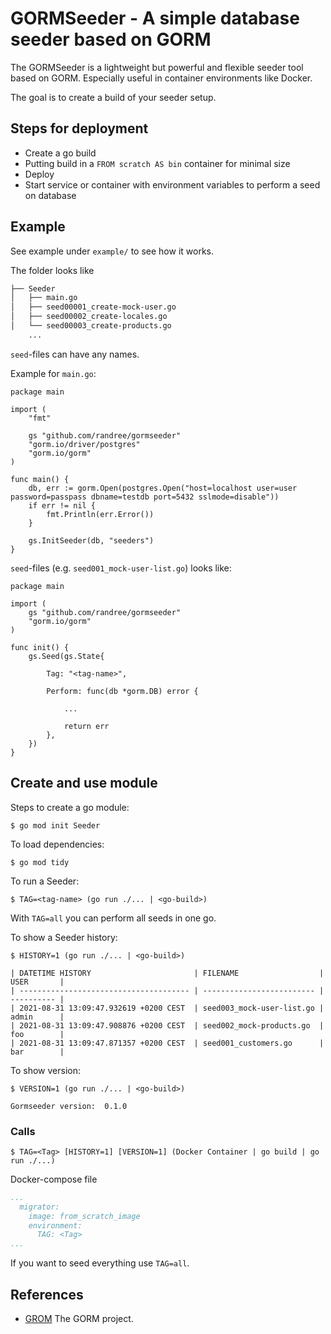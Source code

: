 # GORMSeeder - A simple database seeder based on GORM

The GORMSeeder is a lightweight but powerful and flexible seeder tool based on GORM. Especially useful in container environments like Docker.

The goal is to create a build of your seeder setup.

## Steps for deployment

* Create a go build
* Putting build in a `FROM scratch AS bin` container for minimal size
* Deploy
* Start service or container with environment variables to perform a seed on database

## Example

See example under `example/` to see how it works.

The folder looks like 
```bash
├── Seeder
│   ├── main.go
│   ├── seed00001_create-mock-user.go
│   ├── seed00002_create-locales.go
│   └── seed00003_create-products.go
    ...
```

`seed`-files can have any names.

Example for `main.go`:
```golang
package main

import (
	"fmt"

	gs "github.com/randree/gormseeder"
	"gorm.io/driver/postgres"
	"gorm.io/gorm"
)

func main() {
	db, err := gorm.Open(postgres.Open("host=localhost user=user password=passpass dbname=testdb port=5432 sslmode=disable"))
	if err != nil {
		fmt.Println(err.Error())
	}

	gs.InitSeeder(db, "seeders")
}
```

`seed`-files (e.g. `seed001_mock-user-list.go`) looks like:
```golang
package main

import (
	gs "github.com/randree/gormseeder"
	"gorm.io/gorm"
)

func init() {
	gs.Seed(gs.State{

		Tag: "<tag-name>",

		Perform: func(db *gorm.DB) error {
			
			...

			return err
		},
	})
}
```

## Create and use module

Steps to create a go module:
```console
$ go mod init Seeder
```
To load dependencies:
```console
$ go mod tidy
```

To run a Seeder:
```console
$ TAG=<tag-name> (go run ./... | <go-build>)
```

With `TAG=all` you can perform all seeds in one go.

To show a Seeder history:
```console
$ HISTORY=1 (go run ./... | <go-build>)

| DATETIME HISTORY                       | FILENAME                  | USER       |
| -------------------------------------- | ------------------------- | ---------- |
| 2021-08-31 13:09:47.932619 +0200 CEST  | seed003_mock-user-list.go | admin      |
| 2021-08-31 13:09:47.908876 +0200 CEST  | seed002_mock-products.go  | foo        |
| 2021-08-31 13:09:47.871357 +0200 CEST  | seed001_customers.go      | bar        |
```

To show version:
```console
$ VERSION=1 (go run ./... | <go-build>)

Gormseeder version:  0.1.0
```

### Calls

```console
$ TAG=<Tag> [HISTORY=1] [VERSION=1] (Docker Container | go build | go run ./...)
```
Docker-compose file
```yaml
...
  migrator:
    image: from_scratch_image
    environment:
      TAG: <Tag>
...

```
If you want to seed everything use `TAG=all`.

## References

- [GROM](https://gorm.io/) The GORM project.